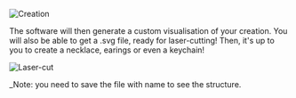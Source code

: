 
![Creation](http://i.imgur.com/FR1pCAL.jpg)

The software will then generate a custom visualisation of your creation. You will also be able to get a .svg file, ready for laser-cutting! Then, it's up to you to create a necklace, earings or even a keychain!

![Laser-cut](/assets/laser_cut.JPG)

_Note: you need to save the file with name to see the structure.
